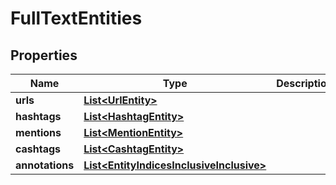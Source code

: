 

# FullTextEntities


## Properties

Name | Type | Description | Notes
------------ | ------------- | ------------- | -------------
**urls** | [**List&lt;UrlEntity&gt;**](UrlEntity.md) |  |  [optional]
**hashtags** | [**List&lt;HashtagEntity&gt;**](HashtagEntity.md) |  |  [optional]
**mentions** | [**List&lt;MentionEntity&gt;**](MentionEntity.md) |  |  [optional]
**cashtags** | [**List&lt;CashtagEntity&gt;**](CashtagEntity.md) |  |  [optional]
**annotations** | [**List&lt;EntityIndicesInclusiveInclusive&gt;**](EntityIndicesInclusiveInclusive.md) |  |  [optional]



